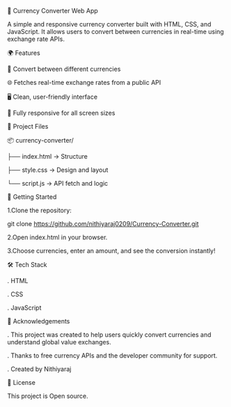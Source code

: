 💱 Currency Converter Web App

A simple and responsive currency converter built with HTML, CSS, and JavaScript. 
It allows users to convert between currencies in real-time using exchange rate APIs.

🌍 Features

🔄 Convert between different currencies

🌐 Fetches real-time exchange rates from a public API

🖥️ Clean, user-friendly interface

📱 Fully responsive for all screen sizes

📁 Project Files

📦 currency-converter/

├── index.html      → Structure  

├── style.css       → Design and layout 

└── script.js       → API fetch and logic

🚀 Getting Started

1.Clone the repository:

git clone https://github.com/nithiyaraj0209/Currency-Converter.git

2.Open index.html in your browser.

3.Choose currencies, enter an amount, and see the conversion instantly!

🛠 Tech Stack

. HTML

. CSS

. JavaScript

🙏 Acknowledgements

. This project was created to help users quickly convert currencies and understand global value exchanges.

. Thanks to free currency APIs and the developer community for support.

. Created by Nithiyaraj

📄 License

This project is Open source.






